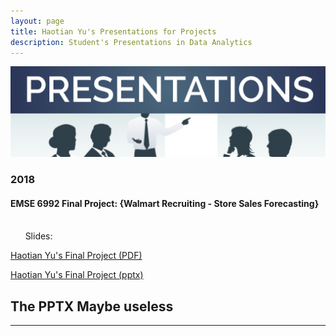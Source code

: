 ```yaml
---
layout: page
title: Haotian Yu's Presentations for Projects
description: Student's Presentations in Data Analytics
---
```


 <img src="pres.jpg" alt="pres" title="pres"/>
 
###  2018

#### EMSE 6992 Final Project: {Walmart Recruiting - Store Sales Forecasting}
<br/>&nbsp; &nbsp; &nbsp; Slides:


[Haotian Yu's Final Project (PDF)](https://github.com/HaotianYu123/HaotianYu123.github.io/blob/master/FP.pdf)

[Haotian Yu's Final Project (pptx)](https://github.com/HaotianYu123/HaotianYu123.github.io/blob/master/FP.pptx)
## The PPTX Maybe useless

---




